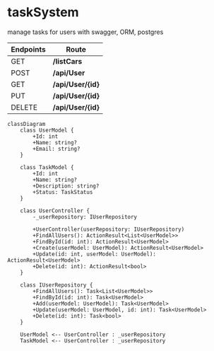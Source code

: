 # taskSystem
manage tasks for users with swagger, ORM, postgres

| Endpoints | Route  |
|---|---|
| GET | **/listCars** |
| POST | **/api/User** |
| GET | **/api/User/{id}** |
| PUT | **/api/User/{id}** |
| DELETE | **/api/User/{id}** |

```mermaid
classDiagram
    class UserModel {
        +Id: int
        +Name: string?
        +Email: string?
    }

    class TaskModel {
        +Id: int
        +Name: string?
        +Description: string?
        +Status: TaskStatus
    }

    class UserController {
        -_userRepository: IUserRepository

        +UserController(userRepository: IUserRepository)
        +FindAllUsers(): ActionResult<List<UserModel>>
        +FindById(id: int): ActionResult<UserModel>
        +Create(userModel: UserModel): ActionResult<UserModel>
        +Update(id: int, userModel: UserModel): ActionResult<UserModel>
        +Delete(id: int): ActionResult<bool>
    }

    class IUserRepository {
        +FindAllUsers(): Task<List<UserModel>>
        +FindById(id: int): Task<UserModel>
        +Add(userModel: UserModel): Task<UserModel>
        +Update(userModel: UserModel, id: int): Task<UserModel>
        +Delete(id: int): Task<bool>
    }

    UserModel <-- UserController : _userRepository
    TaskModel <-- UserController : _userRepository
```
